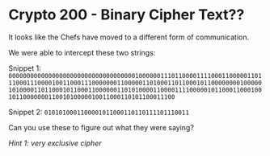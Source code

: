 # Crypto 200 - Binary Cipher Text??

It looks like the Chefs have moved to a different form of communication.

We were able to intercept these two strings:

Snippet 1: `0000000000000000000000000000000000010000001110110000111100011000001101110001110000100110001110000000110000011010001101100010110000000010000010100001101100010110001100000011010100001100001111000001011000110001001011000000011001010000010011000110101100011100`

Snippet 2: `0101010001100001011000110110111101110011`

Can you use these to figure out what they were saying?

*Hint 1: very exclusive cipher*
